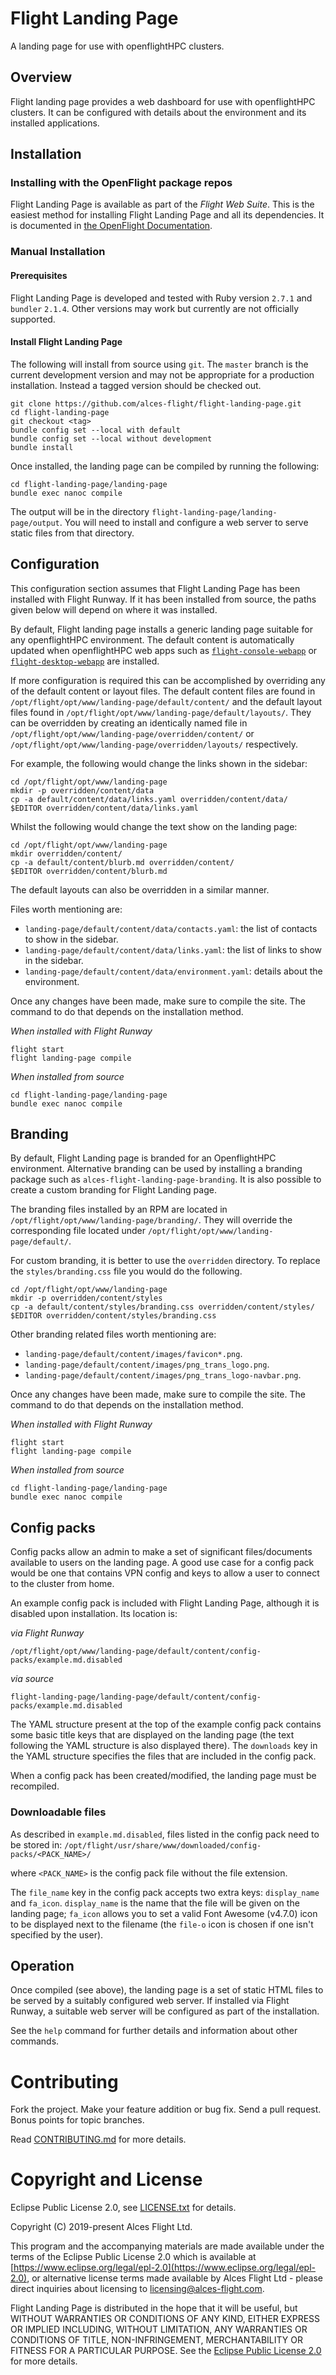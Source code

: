 # Flight Landing Page

A landing page for use with openflightHPC clusters.

## Overview

Flight landing page provides a web dashboard for use with openflightHPC
clusters.  It can be configured with details about the environment and its
installed applications.

## Installation

### Installing with the OpenFlight package repos

Flight Landing Page is available as part of the *Flight Web Suite*.  This is
the easiest method for installing Flight Landing Page and all its
dependencies.  It is documented in [the OpenFlight
Documentation](https://use.openflighthpc.org/installing-web-suite/install.html#installing-flight-web-suite).


### Manual Installation

#### Prerequisites

Flight Landing Page is developed and tested with Ruby version `2.7.1` and
`bundler` `2.1.4`.  Other versions may work but currently are not officially
supported.

#### Install Flight Landing Page

The following will install from source using `git`.  The `master` branch is
the current development version and may not be appropriate for a production
installation. Instead a tagged version should be checked out.

```
git clone https://github.com/alces-flight/flight-landing-page.git
cd flight-landing-page
git checkout <tag>
bundle config set --local with default
bundle config set --local without development
bundle install
```

Once installed, the landing page can be compiled by running the following:

```
cd flight-landing-page/landing-page
bundle exec nanoc compile
```

The output will be in the directory `flight-landing-page/landing-page/output`.
You will need to install and configure a web server to serve static files from
that directory.

## Configuration

This configuration section assumes that Flight Landing Page has been installed
with Flight Runway.  If it has been installed from source, the paths given
below will depend on where it was installed.

By default, Flight landing page installs a generic landing page suitable for
any openflightHPC environment.  The default content is automatically updated
when openflightHPC web apps such as
[`flight-console-webapp`](https://github.com/openflighthpc/flight-console-webapp)
or
[`flight-desktop-webapp`](https://github.com/openflighthpc/flight-desktop-webapp)
are installed.

If more configuration is required this can be accomplished by overriding any
of the default content or layout files.  The default content files are found
in `/opt/flight/opt/www/landing-page/default/content/` and the default layout
files found in `/opt/flight/opt/www/landing-page/default/layouts/`.  They can
be overridden by creating an identically named file in
`/opt/flight/opt/www/landing-page/overridden/content/` or
`/opt/flight/opt/www/landing-page/overridden/layouts/` respectively.

For example, the following would change the links shown in the sidebar:

```
cd /opt/flight/opt/www/landing-page
mkdir -p overridden/content/data
cp -a default/content/data/links.yaml overridden/content/data/
$EDITOR overridden/content/data/links.yaml
```

Whilst the following would change the text show on the landing page:

```
cd /opt/flight/opt/www/landing-page
mkdir overridden/content/
cp -a default/content/blurb.md overridden/content/
$EDITOR overridden/content/blurb.md
```

The default layouts can also be overridden in a similar manner.

Files worth mentioning are:

 - `landing-page/default/content/data/contacts.yaml`: the list of contacts to show
   in the sidebar.
 - `landing-page/default/content/data/links.yaml`: the list of links to show in the
   sidebar.
 - `landing-page/default/content/data/environment.yaml`: details about the
   environment.

Once any changes have been made, make sure to compile the site.  The command
to do that depends on the installation method.

*When installed with Flight Runway*

```
flight start
flight landing-page compile
```

*When installed from source*

```
cd flight-landing-page/landing-page
bundle exec nanoc compile
```

## Branding

By default, Flight Landing page is branded for an OpenflightHPC environment.
Alternative branding can be used by installing a branding package such as
`alces-flight-landing-page-branding`.  It is also possible to create a custom
branding for Flight Landing page.

The branding files installed by an RPM are located in
`/opt/flight/opt/www/landing-page/branding/`.  They will override the
corresponding file located under `/opt/flight/opt/www/landing-page/default/`.

For custom branding, it is better to use the `overridden` directory.  To
replace the `styles/branding.css` file you would do the following.

```
cd /opt/flight/opt/www/landing-page
mkdir -p overridden/content/styles
cp -a default/content/styles/branding.css overridden/content/styles/
$EDITOR overridden/content/styles/branding.css
```

Other branding related files worth mentioning are:

 - `landing-page/default/content/images/favicon*.png`.
 - `landing-page/default/content/images/png_trans_logo.png`.
 - `landing-page/default/content/images/png_trans_logo-navbar.png`.

Once any changes have been made, make sure to compile the site.  The command
to do that depends on the installation method.

*When installed with Flight Runway*

```
flight start
flight landing-page compile
```

*When installed from source*

```
cd flight-landing-page/landing-page
bundle exec nanoc compile
```

## Config packs

Config packs allow an admin to make a set of significant files/documents
available to users on the landing page. A good use case for a config pack
would be one that contains VPN config and keys to allow a user to connect
to the cluster from home.

An example config pack is included with Flight Landing Page, although it
is disabled upon installation. Its location is:

_via Flight Runway_
```
/opt/flight/opt/www/landing-page/default/content/config-packs/example.md.disabled
```

_via source_
```
flight-landing-page/landing-page/default/content/config-packs/example.md.disabled
```

The YAML structure present at the top of the example config pack contains some
basic title keys that are displayed on the landing page (the text following the
YAML structure is also displayed there). The `downloads` key in the YAML
structure specifies the files that are included in the config pack.

When a config pack has been created/modified, the landing page must be recompiled.

### Downloadable files

As described in `example.md.disabled`, files listed in the config pack need to
be stored in:
`/opt/flight/usr/share/www/downloaded/config-packs/<PACK_NAME>/`

where `<PACK_NAME>` is the config pack file without the file extension.

The `file_name` key in the config pack accepts two extra keys: `display_name`
and `fa_icon`. `display_name` is the name that the file will be given on the
landing page; `fa_icon` allows you to set a valid Font Awesome (v4.7.0) icon
to be displayed next to the filename (the `file-o` icon is chosen if one
isn't specified by the user).

## Operation

Once compiled (see above), the landing page is a set of static HTML files to
be served by a suitably configured web server.  If installed via Flight
Runway, a suitable web server will be configured as part of the installation.

See the `help` command for further details and information about other
commands.

# Contributing

Fork the project. Make your feature addition or bug fix. Send a pull
request. Bonus points for topic branches.

Read [CONTRIBUTING.md](CONTRIBUTING.md) for more details.

# Copyright and License

Eclipse Public License 2.0, see [LICENSE.txt](LICENSE.txt) for details.

Copyright (C) 2019-present Alces Flight Ltd.

This program and the accompanying materials are made available under
the terms of the Eclipse Public License 2.0 which is available at
[https://www.eclipse.org/legal/epl-2.0](https://www.eclipse.org/legal/epl-2.0),
or alternative license terms made available by Alces Flight Ltd -
please direct inquiries about licensing to
[licensing@alces-flight.com](mailto:licensing@alces-flight.com).

Flight Landing Page is distributed in the hope that it will be
useful, but WITHOUT WARRANTIES OR CONDITIONS OF ANY KIND, EITHER
EXPRESS OR IMPLIED INCLUDING, WITHOUT LIMITATION, ANY WARRANTIES OR
CONDITIONS OF TITLE, NON-INFRINGEMENT, MERCHANTABILITY OR FITNESS FOR
A PARTICULAR PURPOSE. See the [Eclipse Public License 2.0](https://opensource.org/licenses/EPL-2.0) for more
details.
